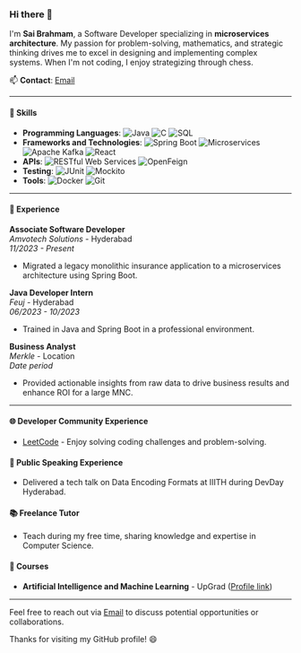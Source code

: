 ### Hi there 👋

I'm **Sai Brahmam**, a Software Developer specializing in **microservices architecture**. My passion for problem-solving, mathematics, and strategic thinking drives me to excel in designing and implementing complex systems. When I'm not coding, I enjoy strategizing through chess.

📫 **Contact**: [Email](mailto:Saibrahmam26@gmail.com)

---

#### 💼 Skills
- **Programming Languages**: 
  ![Java](https://img.shields.io/badge/Java-★★★-orange?style=flat&logo=java)
  ![C](https://img.shields.io/badge/C-★★-blue?style=flat&logo=c)
  ![SQL](https://img.shields.io/badge/SQL-★★★-blue?style=flat&logo=mysql)
- **Frameworks and Technologies**: 
  ![Spring Boot](https://img.shields.io/badge/Spring%20Boot-★★★-green?style=flat&logo=spring)
  ![Microservices](https://img.shields.io/badge/Microservices-★★★-purple?style=flat)
  ![Apache Kafka](https://img.shields.io/badge/Apache%20Kafka-★★★-orange?style=flat)
  ![React](https://img.shields.io/badge/React-★★★-blue?style=flat&logo=react)
- **APIs**: 
  ![RESTful Web Services](https://img.shields.io/badge/RESTful%20Web%20Services-★★★-purple?style=flat)
  ![OpenFeign](https://img.shields.io/badge/OpenFeign-★★-blue?style=flat)
- **Testing**: 
  ![JUnit](https://img.shields.io/badge/JUnit-★★★-blue?style=flat&logo=junit)
  ![Mockito](https://img.shields.io/badge/Mockito-★★-green?style=flat)
- **Tools**: 
  ![Docker](https://img.shields.io/badge/Docker-★★★-blue?style=flat&logo=docker)
  ![Git](https://img.shields.io/badge/Git-★★★-orange?style=flat&logo=git)

---

#### 💼 Experience

**Associate Software Developer**  
*Amvotech Solutions* - Hyderabad  
*11/2023 - Present*  
- Migrated a legacy monolithic insurance application to a microservices architecture using Spring Boot.

**Java Developer Intern**  
*Feuj* - Hyderabad  
*06/2023 - 10/2023*  
- Trained in Java and Spring Boot in a professional environment.

**Business Analyst**  
*Merkle* - Location  
*Date period*  
- Provided actionable insights from raw data to drive business results and enhance ROI for a large MNC.

---

#### 🌐 Developer Community Experience
- [LeetCode](https://leetcode.com/your-profile-link) - Enjoy solving coding challenges and problem-solving.

#### 🎤 Public Speaking Experience
- Delivered a tech talk on Data Encoding Formats at IIITH during DevDay Hyderabad.

#### 📚 Freelance Tutor
- Teach during my free time, sharing knowledge and expertise in Computer Science.

#### 📖 Courses
- **Artificial Intelligence and Machine Learning** - UpGrad ([Profile link](https://profile-link))

---

Feel free to reach out via [Email](mailto:Saibrahmam26@gmail.com) to discuss potential opportunities or collaborations.

Thanks for visiting my GitHub profile! 😄
